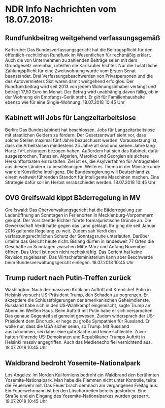 # NDR Info Nachrichten vom 18.07.2018:


## Rundfunkbeitrag weitgehend verfassungsgemäß
Karlsruhe: Das Bundesverfassungsgericht hat die Beitragspflicht für den öffentlich-rechtlichen Rundfunk im Wesentlichen für rechtmäßig erklärt. Auch die von Unternehmen zu zahlenden Beiträge seien mit dem Grundgesetz vereinbar, urteilten die Karlsruher Richter. Nur die zusätzliche Zahlungspflicht für eine Zweitwohnung wurde vom Ersten Senat beanstandet. Drei Verfassungsbeschwerden von Privatpersonen und die des Autovermieters Sixt waren damit weitgehend erfolglos. Der Rundfunkbeitrag wird seit 2013 von jedem Wohnungsinhaber verlangt und beträgt 17,50 Euro im Monat. Der Betrag wird unabhängig davon fällig, ob in der Wohnung ein Empfangs-Gerät steht. Er gilt für Familienhaushalte ebenso wie für eine Single-Wohnung. 18.07.2018 10:45 Uhr 

## Kabinett will Jobs für Langzeitarbeitslose
Berlin: Das Bundeskabinett hat beschlossen, Jobs für Langzeitarbeitslose mit staatlichen Geldern zu fördern. Der Gesetzentwurf sieht vor, dass solche Stellen maximal fünf Jahre bezuschusst werden. Voraussetzung ist, dass die Arbeitslosen mindestens 25 Jahre alt sind und sieben Jahre lang Hartz-IV-Leistungen bezogen haben. Außerdem hat sich das Kabinett dafür ausgesprochen, Tunesien, Algerien, Marokko und Georgien als sichere Herkunftsstaaten einzustufen. Ziel ist es, die Asylverfahren für Antragsteller aus diesen Ländern zu beschleunigen. Weiteres Thema in der Ministerrunde war die Künstliche Intelligenz. Die Bundesregierung will Deutschland zu einem weltweit führenden Standort für intelligente Maschinen machen. Eine Strategie dafür soll im Herbst verabschiedet werden. 18.07.2018 10:45 Uhr 

## OVG Greifswald kippt Bäderregelung in MV
Greifswald:    Das Oberverwaltungsgericht hat die Bäderregelung zur Ladenöffnung an Sonntagen in Ferienorten in Mecklenburg-Vorpommern gekippt. Der Vorsitzende Richter führte formaljuristische Gründe an. Die Gewerkschaft Verdi hatte gegen das Land geklagt. Ihr ging die seit Januar 2016 geltende Regelung zu weit. Zudem sah Verdi den verfassungsrechtlichen Schutz der Sonntagsruhe unterlaufen. Darüber urteilte das Gericht heute nicht. Bislang dürfen in landesweit 77 Orten die Geschäfte an Sonntagen zwischen Mitte März und Anfang November öffnen. Das Urteil ist noch nicht rechtskräftig. Das Gericht hat keine Revision zugelassen. Das Wirtschaftsministerium kann aber Beschwerde beim Bundesverwaltungsgericht einlegen. 18.07.2018 10:45 Uhr 

## Trump rudert nach Putin-Treffen zurück
Washington: Nach der massiven Kritik am Auftritt mit Kremlchef Putin in Helsinki versucht US-Präsident Trump, den Schaden zu begrenzen. Er akzeptiere die Schlussfolgerungen der amerikanischen Geheimdienste, Russland habe sich in den US-Wahlkampf eingemischt, sagte Trump am Abend im Weißen Haus. Beim Auftritt mit Putin habe er sich versprochen. Das genaue Gegenteil sei gemeint gewesen. Zudem widersprach der US-Präsident dem Eindruck, er hege zu große Sympathien für Russland. Er wolle nur, dass die USA sicher seien, so Trump. Mit Russland auszukommen, sei daher eine gute Sache und keine schlechte. Zuvor hatten führende US-Demokraten und Republikaner Trumps Auftritt in Helsinki massiv angegriffen. Auch das Medienecho fiel vernichtend aus. 18.07.2018 10:45 Uhr 

## Waldbrand bedroht Yosemite-Nationalpark
Los Angeles: Im Norden Kaliforniens bedroht ein Waldbrand den berühmten Yosemite-Nationalpark. Man habe die Flammen nicht unter Kontrolle, teilte die Feuerwehr mit. Das Feuer brach demnach am vergangenen Freitag aus. Ein Feuerwehrmann ist bei den Löscharbeiten bereits gestorben. Eine Straße und ein Eingang des Yosemite-Nationalparkes wurden gesperrt. 18.07.2018 10:45 Uhr 
